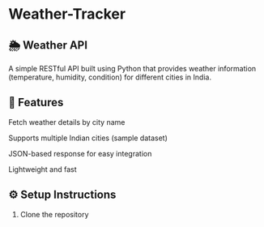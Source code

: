 # Weather-Tracker

## 🌦️ Weather API

A simple RESTful API built using Python that provides weather information (temperature, humidity, condition) for different cities in India.

## 📌 Features

Fetch weather details by city name

Supports multiple Indian cities (sample dataset)

JSON-based response for easy integration

Lightweight and fast

## ⚙️ Setup Instructions

1. Clone the repository
   ```
